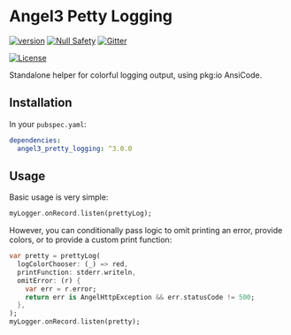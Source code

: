 # Angel3 Petty Logging

[![version](https://img.shields.io/badge/pub-v3.0.3-brightgreen)](https://pub.dartlang.org/packages/angel3_pretty_logging)
[![Null Safety](https://img.shields.io/badge/null-safety-brightgreen)](https://dart.dev/null-safety)
[![Gitter](https://img.shields.io/gitter/room/angel_dart/discussion)](https://gitter.im/angel_dart/discussion)

[![License](https://img.shields.io/github/license/dukefirehawk/angel)](https://github.com/dukefirehawk/angel/tree/angel3/packages/pretty_logging/LICENSE)

Standalone helper for colorful logging output, using pkg:io AnsiCode.

## Installation

In your `pubspec.yaml`:

```yaml
dependencies:
  angel3_pretty_logging: ^3.0.0
```

## Usage

Basic usage is very simple:

```dart
myLogger.onRecord.listen(prettyLog);
```

However, you can conditionally pass logic to omit printing an error, provide colors, or to provide a custom print function:

```dart
var pretty = prettyLog(
  logColorChooser: (_) => red,
  printFunction: stderr.writeln,
  omitError: (r) {
    var err = r.error;
    return err is AngelHttpException && err.statusCode != 500;
  },
);
myLogger.onRecord.listen(pretty);
```
